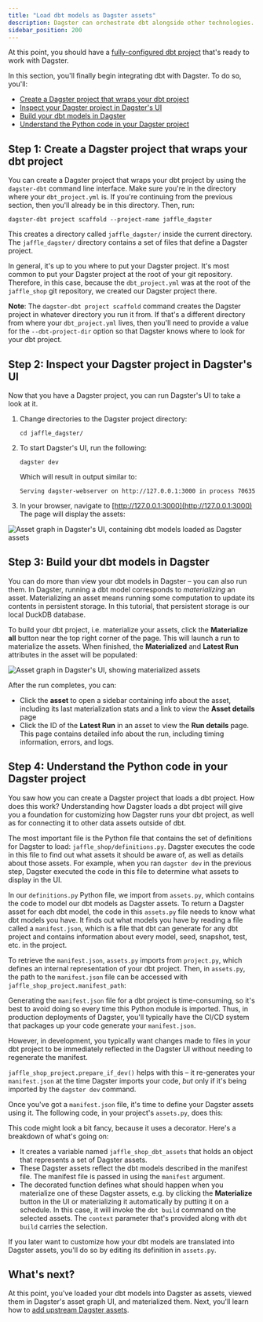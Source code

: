 ```yaml
---
title: "Load dbt models as Dagster assets"
description: Dagster can orchestrate dbt alongside other technologies.
sidebar_position: 200
---
```


At this point, you should have a [fully-configured dbt project](/integrations/libraries/dbt/using-dbt-with-dagster/set-up-dbt-project) that's ready to work with Dagster.

In this section, you'll finally begin integrating dbt with Dagster. To do so, you'll:

- [Create a Dagster project that wraps your dbt project](#step-1-create-a-dagster-project-that-wraps-your-dbt-project)
- [Inspect your Dagster project in Dagster's UI](#step-2-inspect-your-dagster-project-in-dagsters-ui)
- [Build your dbt models in Dagster](#step-3-build-your-dbt-models-in-dagster)
- [Understand the Python code in your Dagster project](#step-4-understand-the-python-code-in-your-dagster-project)

## Step 1: Create a Dagster project that wraps your dbt project

You can create a Dagster project that wraps your dbt project by using the `dagster-dbt` command line interface. Make sure you're in the directory where your `dbt_project.yml` is. If you're continuing from the previous section, then you'll already be in this directory. Then, run:

```shell
dagster-dbt project scaffold --project-name jaffle_dagster
```

This creates a directory called `jaffle_dagster/` inside the current directory. The `jaffle_dagster/` directory contains a set of files that define a Dagster project.

In general, it's up to you where to put your Dagster project. It's most common to put your Dagster project at the root of your git repository. Therefore, in this case, because the `dbt_project.yml` was at the root of the `jaffle_shop` git repository, we created our Dagster project there.

**Note**: The `dagster-dbt project scaffold` command creates the Dagster project in whatever directory you run it from. If that's a different directory from where your `dbt_project.yml` lives, then you'll need to provide a value for the `--dbt-project-dir` option so that Dagster knows where to look for your dbt project.

## Step 2: Inspect your Dagster project in Dagster's UI

Now that you have a Dagster project, you can run Dagster's UI to take a look at it.

1. Change directories to the Dagster project directory:

   ```shell
   cd jaffle_dagster/
   ```

2. To start Dagster's UI, run the following:

   ```shell
   dagster dev
   ```

   Which will result in output similar to:

   ```shell
   Serving dagster-webserver on http://127.0.0.1:3000 in process 70635
   ```

3. In your browser, navigate to [http://127.0.0.1:3000](http://127.0.0.1:3000) The page will display the assets:

![Asset graph in Dagster's UI, containing dbt models loaded as Dagster assets](/images/integrations/dbt/using-dbt-with-dagster/load-dbt-models/asset-graph.png)

## Step 3: Build your dbt models in Dagster

You can do more than view your dbt models in Dagster – you can also run them. In Dagster, running a dbt model corresponds to _materializing_ an asset. Materializing an asset means running some computation to update its contents in persistent storage. In this tutorial, that persistent storage is our local DuckDB database.

To build your dbt project, i.e. materialize your assets, click the **Materialize all** button near the top right corner of the page. This will launch a run to materialize the assets. When finished, the **Materialized** and **Latest Run** attributes in the asset will be populated:

![Asset graph in Dagster's UI, showing materialized assets](/images/integrations/dbt/using-dbt-with-dagster/load-dbt-models/asset-graph-materialized.png)

After the run completes, you can:

- Click the **asset** to open a sidebar containing info about the asset, including its last materialization stats and a link to view the **Asset details** page
- Click the ID of the **Latest Run** in an asset to view the **Run details** page. This page contains detailed info about the run, including timing information, errors, and logs.

## Step 4: Understand the Python code in your Dagster project

You saw how you can create a Dagster project that loads a dbt project. How does this work? Understanding how Dagster loads a dbt project will give you a foundation for customizing how Dagster runs your dbt project, as well as for connecting it to other data assets outside of dbt.

The most important file is the Python file that contains the set of definitions for Dagster to load: `jaffle_shop/definitions.py`. Dagster executes the code in this file to find out what assets it should be aware of, as well as details about those assets. For example, when you ran `dagster dev` in the previous step, Dagster executed the code in this file to determine what assets to display in the UI.

In our `definitions.py` Python file, we import from `assets.py`, which contains the code to model our dbt models as Dagster assets. To return a Dagster asset for each dbt model, the code in this `assets.py` file needs to know what dbt models you have. It finds out what models you have by reading a file called a `manifest.json`, which is a file that dbt can generate for any dbt project and contains information about every model, seed, snapshot, test, etc. in the project.

To retrieve the `manifest.json`, `assets.py` imports from `project.py`, which defines an internal representation of your dbt project. Then, in `assets.py`, the path to the `manifest.json` file can be accessed with `jaffle_shop_project.manifest_path`:

<CodeExample path="docs_snippets/docs_snippets/integrations/dbt/tutorial/load_dbt_models/project.py" startAfter="start_load_project" endBefore="end_load_project" />

Generating the `manifest.json` file for a dbt project is time-consuming, so it's best to avoid doing so every time this Python module is imported. Thus, in production deployments of Dagster, you'll typically have the CI/CD system that packages up your code generate your `manifest.json`.

However, in development, you typically want changes made to files in your dbt project to be immediately reflected in the Dagster UI without needing to regenerate the manifest.

`jaffle_shop_project.prepare_if_dev()` helps with this – it re-generates your `manifest.json` at the time Dagster imports your code, _but_ only if it's being imported by the `dagster dev` command.

Once you've got a `manifest.json` file, it's time to define your Dagster assets using it. The following code, in your project's `assets.py`, does this:

<CodeExample path="docs_snippets/docs_snippets/integrations/dbt/tutorial/load_dbt_models/assets.py" startAfter="start_dbt_assets" endBefore="end_dbt_assets" />

This code might look a bit fancy, because it uses a decorator. Here's a breakdown of what's going on:

- It creates a variable named `jaffle_shop_dbt_assets` that holds an object that represents a set of Dagster assets.
- These Dagster assets reflect the dbt models described in the manifest file. The manifest file is passed in using the `manifest` argument.
- The decorated function defines what should happen when you materialize one of these Dagster assets, e.g. by clicking the **Materialize** button in the UI or materializing it automatically by putting it on a schedule. In this case, it will invoke the `dbt build` command on the selected assets. The `context` parameter that's provided along with `dbt build` carries the selection.

If you later want to customize how your dbt models are translated into Dagster assets, you'll do so by editing its definition in `assets.py`.

## What's next?

At this point, you've loaded your dbt models into Dagster as assets, viewed them in Dagster's asset graph UI, and materialized them. Next, you'll learn how to [add upstream Dagster assets](/integrations/libraries/dbt/using-dbt-with-dagster/upstream-assets).
